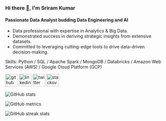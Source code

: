 ### Hi there 👋, I'm Sriram Kumar
#### Passionate Data Analyst budding Data Engineering and AI
- Data professional with expertise in Analytics & Big Data.
- Demonstrated success in deriving strategic insights from extensive datasets.
- Committed to leveraging cutting-edge tools to drive data-driven decision-making.

Skills: Python / SQL / Apache Spark / MongoDB / Databricks / Amazon Web Services (AWS) / Google Cloud Platform (GCP)



[<img src='https://cdn.jsdelivr.net/npm/simple-icons@3.0.1/icons/github.svg' alt='github' height='40'>](https://github.com/batteringram-dev)  [<img src='https://cdn.jsdelivr.net/npm/simple-icons@3.0.1/icons/linkedin.svg' alt='linkedin' height='40'>](https://www.linkedin.com/in/sriramkumar2001/)  [<img src='https://cdn.jsdelivr.net/npm/simple-icons@3.0.1/icons/twitter.svg' alt='twitter' height='40'>](https://twitter.com/batteringramdev)  [<img src='https://cdn.jsdelivr.net/npm/simple-icons@3.0.1/icons/stackoverflow.svg' alt='stackoverflow' height='40'>](https://stackoverflow.com/users/3696698)  

![GitHub stats](https://github-readme-stats.vercel.app/api?username=batteringram-dev&show_icons=true)  

![GitHub metrics](https://metrics.lecoq.io/batteringram-dev)  

![GitHub streak stats](https://streak-stats.demolab.com/?user=batteringram-dev)  

